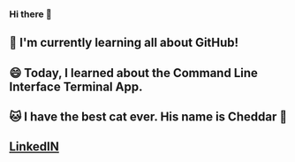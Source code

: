 ### Hi there 👋

## 🌱 I'm currently learning all about GitHub!
## 😄 Today, I learned about the Command Line Interface Terminal App.
## 🐱 I have the best cat ever. His name is Cheddar 🧀 
## [LinkedIN](https://www.linkedin.com/in/lewisalexia208/)
